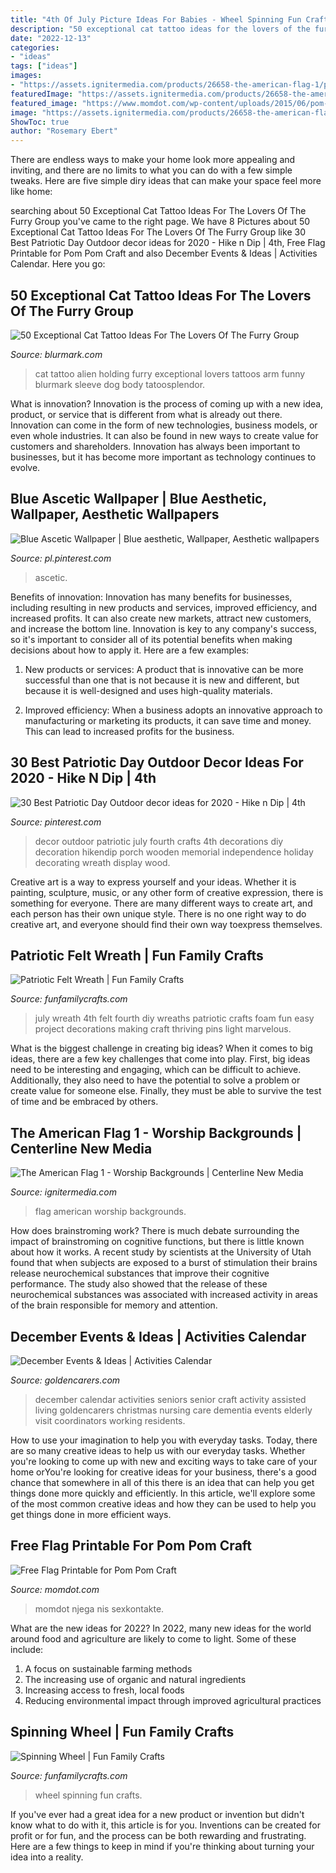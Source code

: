 ```yaml
---
title: "4th Of July Picture Ideas For Babies - Wheel Spinning Fun Crafts"
description: "50 exceptional cat tattoo ideas for the lovers of the furry group"
date: "2022-12-13"
categories:
- "ideas"
tags: ["ideas"]
images:
- "https://assets.ignitermedia.com/products/26658-the-american-flag-1/preview/image"
featuredImage: "https://assets.ignitermedia.com/products/26658-the-american-flag-1/preview/image"
featured_image: "https://www.momdot.com/wp-content/uploads/2015/06/pom-pom-flag-printable.jpg"
image: "https://assets.ignitermedia.com/products/26658-the-american-flag-1/preview/image"
ShowToc: true
author: "Rosemary Ebert"
---
```



There are endless ways to make your home look more appealing and inviting, and there are no limits to what you can do with a few simple tweaks. Here are five simple diry ideas that can make your space feel more like home:

	

		
searching about 50 Exceptional Cat Tattoo Ideas For The Lovers Of The Furry Group you've came to the right page. We have 8 Pictures about 50 Exceptional Cat Tattoo Ideas For The Lovers Of The Furry Group like 30 Best Patriotic Day Outdoor decor ideas for 2020 - Hike n Dip | 4th, Free Flag Printable for Pom Pom Craft and also December Events &amp; Ideas | Activities Calendar. Here you go:
		
    
## 50 Exceptional Cat Tattoo Ideas For The Lovers Of The Furry Group

<img loading=lazy src="https://www.blurmark.com/wp-content/uploads/2017/06/Alien-Holding-Cat-Inked-On-Arm.jpg" onerror="this.onerror=null;this.src='https://tse1.mm.bing.net/th?id=OIP.AO8wZtFeM1hHnt1z_E-zoAHaJ4&amp;pid=15.1';" alt="50 Exceptional Cat Tattoo Ideas For The Lovers Of The Furry Group">

_Source: blurmark.com_

>cat tattoo alien holding furry exceptional lovers tattoos arm funny blurmark sleeve dog body tatoosplendor. 

	

What is innovation?
Innovation is the process of coming up with a new idea, product, or service that is different from what is already out there. Innovation can come in the form of new technologies, business models, or even whole industries. It can also be found in new ways to create value for customers and shareholders. Innovation has always been important to businesses, but it has become more important as technology continues to evolve.

    
## Blue Ascetic Wallpaper | Blue Aesthetic, Wallpaper, Aesthetic Wallpapers

<img loading=lazy src="https://i.pinimg.com/736x/7a/f8/1e/7af81ed2b6b28145680f27d459cbd974.jpg" onerror="this.onerror=null;this.src='https://tse4.mm.bing.net/th?id=OIP.UsW2XyR9daStPOnSNTY2fQHaNJ&amp;pid=15.1';" alt="Blue Ascetic Wallpaper | Blue aesthetic, Wallpaper, Aesthetic wallpapers">

_Source: pl.pinterest.com_

>ascetic. 

	

Benefits of innovation:
Innovation has many benefits for businesses, including resulting in new products and services, improved efficiency, and increased profits. It can also create new markets, attract new customers, and increase the bottom line. Innovation is key to any company's success, so it's important to consider all of its potential benefits when making decisions about how to apply it. Here are a few examples:
1. New products or services: A product that is innovative can be more successful than one that is not because it is new and different, but because it is well-designed and uses high-quality materials.

2. Improved efficiency: When a business adopts an innovative approach to manufacturing or marketing its products, it can save time and money. This can lead to increased profits for the business.


    
## 30 Best Patriotic Day Outdoor Decor Ideas For 2020 - Hike N Dip | 4th

<img loading=lazy src="https://i.pinimg.com/736x/20/57/cf/2057cfafe4363968324d0c3cfb2cdaa7.jpg" onerror="this.onerror=null;this.src='https://tse1.mm.bing.net/th?id=OIP.R99i46bXlTplzeauPm9b2wHaNL&amp;pid=15.1';" alt="30 Best Patriotic Day Outdoor decor ideas for 2020 - Hike n Dip | 4th">

_Source: pinterest.com_

>decor outdoor patriotic july fourth crafts 4th decorations diy decoration hikendip porch wooden memorial independence holiday decorating wreath display wood. 

	

Creative art is a way to express yourself and your ideas. Whether it is painting, sculpture, music, or any other form of creative expression, there is something for everyone. There are many different ways to create art, and each person has their own unique style. There is no one right way to do creative art, and everyone should find their own way toexpress themselves.

    
## Patriotic Felt Wreath | Fun Family Crafts

<img loading=lazy src="http://funfamilycrafts.com/wp-content/uploads/2013/06/wreath.jpg" onerror="this.onerror=null;this.src='https://tse4.mm.bing.net/th?id=OIP.K09d1eIAC67RjkWRNJx69AHaFF&amp;pid=15.1';" alt="Patriotic Felt Wreath | Fun Family Crafts">

_Source: funfamilycrafts.com_

>july wreath 4th felt fourth diy wreaths patriotic crafts foam fun easy project decorations making craft thriving pins light marvelous. 

	

What is the biggest challenge in creating big ideas?
When it comes to big ideas, there are a few key challenges that come into play. First, big ideas need to be interesting and engaging, which can be difficult to achieve. Additionally, they also need to have the potential to solve a problem or create value for someone else. Finally, they must be able to survive the test of time and be embraced by others.

    
## The American Flag 1 - Worship Backgrounds | Centerline New Media

<img loading=lazy src="https://assets.ignitermedia.com/products/26658-the-american-flag-1/preview/image" onerror="this.onerror=null;this.src='https://tse1.mm.bing.net/th?id=OIP.4t78e41TZL9CItQGCcGVuwHaEK&amp;pid=15.1';" alt="The American Flag 1 - Worship Backgrounds | Centerline New Media">

_Source: ignitermedia.com_

>flag american worship backgrounds. 

	

How does brainstroming work?
There is much debate surrounding the impact of brainstroming on cognitive functions, but there is little known about how it works. A recent study by scientists at the University of Utah found that when subjects are exposed to a burst of stimulation their brains release neurochemical substances that improve their cognitive performance. The study also showed that the release of these neurochemical substances was associated with increased activity in areas of the brain responsible for memory and attention.

    
## December Events &amp; Ideas | Activities Calendar

<img loading=lazy src="https://www.goldencarers.com/assets/img/calendar/12-december-pinterest.jpg" onerror="this.onerror=null;this.src='https://tse2.mm.bing.net/th?id=OIP.8xO4TywZTM_MfOcrDKGxqQHaMP&amp;pid=15.1';" alt="December Events &amp; Ideas | Activities Calendar">

_Source: goldencarers.com_

>december calendar activities seniors senior craft activity assisted living goldencarers christmas nursing care dementia events elderly visit coordinators working residents. 

	

How to use your imagination to help you with everyday tasks.
Today, there are so many creative ideas to help us with our everyday tasks. Whether you're looking to come up with new and exciting ways to take care of your home orYou're looking for creative ideas for your business, there's a good chance that somewhere in all of this there is an idea that can help you get things done more quickly and efficiently. In this article, we'll explore some of the most common creative ideas and how they can be used to help you get things done in more efficient ways.

    
## Free Flag Printable For Pom Pom Craft

<img loading=lazy src="https://www.momdot.com/wp-content/uploads/2015/06/pom-pom-flag-printable.jpg" onerror="this.onerror=null;this.src='https://tse2.mm.bing.net/th?id=OIP.Kr-kvsKAEcqfT4pm8gPoAAHaLH&amp;pid=15.1';" alt="Free Flag Printable for Pom Pom Craft">

_Source: momdot.com_

>momdot njega nis sexkontakte. 

	

What are the new ideas for 2022?
In 2022, many new ideas for the world around food and agriculture are likely to come to light. Some of these include: 
1. A focus on sustainable farming methods 
2. The increasing use of organic and natural ingredients 
3. Increasing access to fresh, local foods 
4. Reducing environmental impact through improved agricultural practices 

    
## Spinning Wheel | Fun Family Crafts

<img loading=lazy src="https://funfamilycrafts.com/wp-content/uploads/2013/05/spinning_wheel.jpg" onerror="this.onerror=null;this.src='https://tse3.mm.bing.net/th?id=OIP.0WskA3vro5ba4t6SWVRTugAAAA&amp;pid=15.1';" alt="Spinning Wheel | Fun Family Crafts">

_Source: funfamilycrafts.com_

>wheel spinning fun crafts. 

	

If you've ever had a great idea for a new product or invention but didn't know what to do with it, this article is for you. Inventions can be created for profit or for fun, and the process can be both rewarding and frustrating. Here are a few things to keep in mind if you're thinking about turning your idea into a reality.

